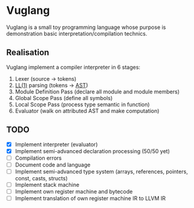 # Vuglang

Vuglang is a small toy programming language whose purpose is demonstration basic interpretation/compilation technics.

## Realisation

Vuglang implement a compiler interpreter in 6 stages:

1) Lexer (source &rarr; tokens)
2) [LL(1)](https://en.wikipedia.org/wiki/LL_parser) parsing (tokens &rarr; [AST](https://en.wikipedia.org/wiki/AST))
3) Module Definition Pass (declare all module and module members)
4) Global Scope Pass (define all symbols)
5) Local Scope Pass (process type semantic in function)
6) Evaluator (walk on attributed AST and make computation)

## TODO

- [x] Implement interpreter (evaluator)
- [x] Implement semi-advanced declaration processing (50/50 yet)
- [ ] Compilation errors
- [ ] Document code and language
- [ ] Implement semi-advanced type system (arrays, references, pointers, const, casts, structs)
- [ ] Implement stack machine
- [ ] Implement own register machine and bytecode
- [ ] Implement translation of own register machine IR to LLVM IR